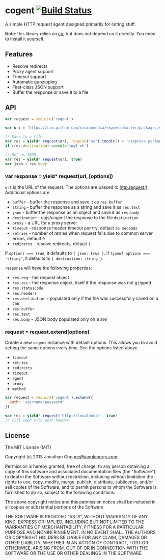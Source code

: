 # cogent [![Build Status](https://travis-ci.org/cojs/cogent.png)](https://travis-ci.org/cojs/cogent)

A simple HTTP request agent designed primarily for `GET`ing stuff.

Note: this library relies on [co](https://github.com/visionmedia/co), but does not depend on it directly. You need to install it yourself.

## Features

- Resolve redirects
- Proxy agent support
- Timeout support
- Automatic gunzipping
- First-class JSON support
- Buffer the response or save it to a file

## API

```js
var request = require('cogent')

var uri = 'https://raw.github.com/visionmedia/express/master/package.json'

// Save to a file
var res = yield* request(uri, require('os').tmpdir() + '/express.package.json')
if (res.destination) console.log('ok')

// Get as JSON
var res = yield* request(uri, true)
var json = res.body
```

### var response = yield* request(url, [options])

`url` is the URL of the request.
The options are passed to [http.request()](http://nodejs.org/api/http.html#http_http_request_options_callback).
Additional options are:

- `buffer` - buffer the response and save it as `res.buffer`
- `string` - buffer the response as a string and save it as `res.text`
- `json` - buffer the response as an object and save it as `res.body`
- `destination` - cojs/cogent the response to the file `destination`
- `proxy` - a URL for a proxy server
- `timeout` - response header timeout per try, default `30 seconds`
- `retries` - number of retries when request fails due to common server errors, default `0`
- `redirects` - resolve redirects, default `1`

If `options === true`, it defaults to `{ json: true }`.
If `typeof options === 'string'`, it defaults to `{ destination: string }`.

`response` will have the following properties:

- `res.req` - the request object
- `res.res` - the response object, itself if the response was not gzipped
- `res.statusCode`
- `res.headers`
- `res.destination` - populated only if the file was successfully saved on a `200`
- `res.buffer`
- `res.text`
- `res.body` - JSON body populated only on a `200`

### request = request.extend(options)

Create a new `cogent` instance with default options. This allows you to avoid setting the same options every time. See the options listed above.

- `timeout`
- `retries`
- `redirects`
- `timeout`
- `agent`
- `proxy`
- `method`

```js
var request = require('cogent').extend({
  auth: 'username:password'
})

var res = yield* request('http://localhost/', true)
// will send with auth header
```

## License

The MIT License (MIT)

Copyright (c) 2013 Jonathan Ong me@jongleberry.com

Permission is hereby granted, free of charge, to any person obtaining a copy
of this software and associated documentation files (the "Software"), to deal
in the Software without restriction, including without limitation the rights
to use, copy, modify, merge, publish, distribute, sublicense, and/or sell
copies of the Software, and to permit persons to whom the Software is
furnished to do so, subject to the following conditions:

The above copyright notice and this permission notice shall be included in
all copies or substantial portions of the Software.

THE SOFTWARE IS PROVIDED "AS IS", WITHOUT WARRANTY OF ANY KIND, EXPRESS OR
IMPLIED, INCLUDING BUT NOT LIMITED TO THE WARRANTIES OF MERCHANTABILITY,
FITNESS FOR A PARTICULAR PURPOSE AND NONINFRINGEMENT. IN NO EVENT SHALL THE
AUTHORS OR COPYRIGHT HOLDERS BE LIABLE FOR ANY CLAIM, DAMAGES OR OTHER
LIABILITY, WHETHER IN AN ACTION OF CONTRACT, TORT OR OTHERWISE, ARISING FROM,
OUT OF OR IN CONNECTION WITH THE SOFTWARE OR THE USE OR OTHER DEALINGS IN
THE SOFTWARE.